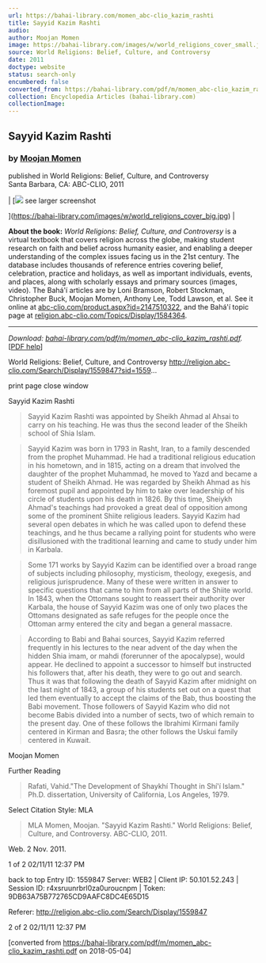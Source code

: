 ```yaml
---
url: https://bahai-library.com/momen_abc-clio_kazim_rashti
title: Sayyid Kazim Rashti
audio: 
author: Moojan Momen
image: https://bahai-library.com/images/w/world_religions_cover_small.jpg
source: World Religions: Belief, Culture, and Controversy
date: 2011
doctype: website
status: search-only
encumbered: false
converted_from: https://bahai-library.com/pdf/m/momen_abc-clio_kazim_rashti.pdf
collection: Encyclopedia Articles (bahai-library.com)
collectionImage: 
---
```



## Sayyid Kazim Rashti

### by [Moojan Momen](https://bahai-library.com/author/Moojan+Momen)

published in World Religions: Belief, Culture, and Controversy  
Santa Barbara, CA: ABC-CLIO, 2011


| [![](https://bahai-library.com/images/w/world_religions_cover_small.jpg)
see larger screenshot

](https://bahai-library.com/images/w/world_religions_cover_big.jpg) |

**About the book:** _World Religions: Belief, Culture, and Controversy_ is a virtual textbook that covers religion across the globe, making student research on faith and belief across humanity easier, and enabling a deeper understanding of the complex issues facing us in the 21st century. The database includes thousands of reference entries covering belief, celebration, practice and holidays, as well as important individuals, events, and places, along with scholarly essays and primary sources (images, video). The Bahá'í articles are by Loni Bramson, Robert Stockman, Christopher Buck, Moojan Momen, Anthony Lee, Todd Lawson, et al. See it online at [abc-clio.com/product.aspx?id=2147510322](http://www.abc-clio.com/product.aspx?id=2147510322), and the Bahá'í topic page at [religion.abc-clio.com/Topics/Display/1584364](http://religion.abc-clio.com/Topics/Display/1584364).  

* * *

_Download: [bahai-library.com/pdf/m/momen\_abc-clio\_kazim_rashti.pdf](https://bahai-library.com/pdf/m/momen_abc-clio_kazim_rashti.pdf)._ \[[PDF help](https://bahai-library.com/pdf/)\]


World Religions: Belief, Culture, and Controversy                         http://religion.abc-clio.com/Search/Display/1559847?sid=1559...

print page                                                                                            close window

Sayyid Kazim Rashti

> Sayyid Kazim Rashti was appointed by Sheikh Ahmad al Ahsai to carry on his teaching. He was thus the second
> leader of the Sheikh school of Shia Islam.

> Sayyid Kazim was born in 1793 in Rasht, Iran, to a family descended from the prophet Muhammad. He had a
> traditional religious education in his hometown, and in 1815, acting on a dream that involved the daughter of the
> prophet Muhammad, he moved to Yazd and became a student of Sheikh Ahmad. He was regarded by Sheikh
> Ahmad as his foremost pupil and appointed by him to take over leadership of his circle of students upon his death
> in 1826. By this time, Sheiykh Ahmad's teachings had provoked a great deal of opposition among some of the
> prominent Shiite religious leaders. Sayyid Kazim had several open debates in which he was called upon to
> defend these teachings, and he thus became a rallying point for students who were disillusioned with the
> traditional learning and came to study under him in Karbala.

> Some 171 works by Sayyid Kazim can be identified over a broad range of subjects including philosophy,
> mysticism, theology, exegesis, and religious jurisprudence. Many of these were written in answer to specific
> questions that came to him from all parts of the Shiite world. In 1843, when the Ottomans sought to reassert their
> authority over Karbala, the house of Sayyid Kazim was one of only two places the Ottomans designated as safe
> refuges for the people once the Ottoman army entered the city and began a general massacre.

> According to Babi and Bahai sources, Sayyid Kazim referred frequently in his lectures to the near advent of the
> day when the hidden Shia imam, or mahdi (forerunner of the apocalypse), would appear. He declined to appoint a
> successor to himself but instructed his followers that, after his death, they were to go out and search. Thus it was
> that following the death of Sayyid Kazim after midnight on the last night of 1843, a group of his students set out
> on a quest that led them eventually to accept the claims of the Bab, thus boosting the Babi movement. Those
> followers of Sayyid Kazim who did not become Babis divided into a number of sects, two of which remain to the
> present day. One of these follows the Ibrahimi Kirmani family centered in Kirman and Basra; the other follows the
> Uskui family centered in Kuwait.

Moojan Momen

Further Reading

> Rafati, Vahid."The Development of Shaykhí Thought in Shí'í Islam." Ph.D. dissertation, University of California,
> Los Angeles, 1979.

Select Citation Style:     MLA

> MLA
Momen, Moojan. "Sayyid Kazim Rashti." World Religions: Belief, Culture, and Controversy. ABC-CLIO, 2011.

Web. 2 Nov. 2011.

1 of 2                                                                                                                02/11/11 12:37 PM

back to top    Entry ID: 1559847                   Server: WEB2 | Client IP: 50.101.52.243 | Session ID:
r4xsruunrbrl0za0uroucnpm | Token: 9DB63A75B772765CD9AAFC8DC4E65D15

Referer: http://religion.abc-clio.com/Search/Display/1559847

2 of 2                                                                                                                02/11/11 12:37 PM


[converted from https://bahai-library.com/pdf/m/momen_abc-clio_kazim_rashti.pdf on 2018-05-04]


